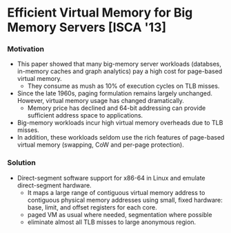 # Efficient Virtual Memory for Big Memory Servers [ISCA '13]

### Motivation

* This paper showed that many big-memory server workloads (databses, in-memory caches and graph analytics) pay a high cost for page-based virtual memory.
  * They consume as mush as 10% of execution cycles on TLB misses.
* Since the late 1960s, paging formulation remains largely unchanged. However, virtual memory usage has changed dramatically.
  * Memory price has declined and 64-bit addressing can provide sufficient address space to applications.
* Big-memory workloads incur high virtual memory overheads due to TLB misses.
* In addition, these workloads seldom use the rich features of  page-based virtual memory (swapping, CoW and per-page protection).

### Solution

* Direct-segment software support for x86-64 in Linux and emulate direct-segment hardware.
  * It maps a large range of contiguous virtual memory address to contiguous physical memory addresses using small, fixed hardware: base, limit, and offset registers for each core.
  * paged VM as usual where needed, segmentation where possible
  * eliminate almost all TLB misses to large anonymous region.





